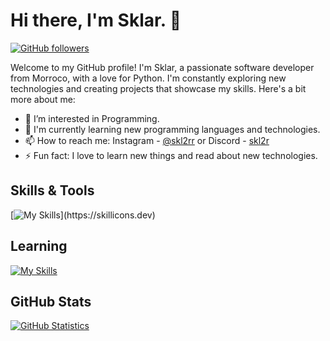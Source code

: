 # Hi there, I'm Sklar. 👋

[![GitHub followers](https://img.shields.io/github/followers/skl2rr?style=social)](https://github.com/skl2rr)

Welcome to my GitHub profile! I'm Sklar, a passionate software developer from Morroco, with a love for Python. I'm constantly exploring new technologies and creating projects that showcase my skills. Here's a bit more about me:

- 🔭 I’m interested in Programming.
- 🌱 I'm currently learning new programming languages and technologies.
- 📫 How to reach me: Instagram - [@skl2rr](https://instagram.com/skl2rr/) or Discord - [skl2r](https://discord.gg/users/1052211556735266856)
- ⚡ Fun fact: I love to learn new things and read about new technologies.

## Skills & Tools
[![My Skills](https://skillicons.dev/icons?i=js,html,css,nodejs,mongodb,vscode,git,github,)](https://skillicons.dev)

## Learning
[![My Skills](https://skillicons.dev/icons?i=py)](https://skillicons.dev)

## GitHub Stats
[![GitHub Statistics](https://github-readme-stats.vercel.app/api?username=YourGitHubUsername&show_icons=true&theme=dark)](https://github.com/YourGitHubUsername)

